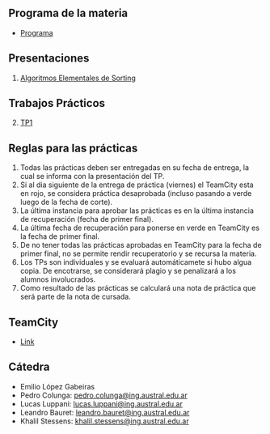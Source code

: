 ## Programa de la materia

* [Programa](resources/Programa.pdf)

## Presentaciones

1. [Algoritmos Elementales de Sorting](elemental_sorters)
<!-- 1. [Quicksort](quicksort) -->
<!-- 1. [Mergesort](mergesort) -->
<!-- 1. [Search](search) -->
<!-- 1. [Bits](bits) -->
<!-- 1. [Tries](tries) -->
<!-- 1. [Immutable Collections](immutables) -->
<!-- 1. [Compresión](compresion) -->
<!-- 1. [String Searching](string_search) -->
<!-- 10. [KDTrees](https://docs.google.com/presentation/d/1PRaMmgOBoi9FqL7niK6TClSKqtPhUb9a3XePVo2WH-I/edit#slide=id.g2680d7c9ef_0_0) -->
<!-- 1. [Cryptography](https://docs.google.com/a/ing.austral.edu.ar/presentation/d/1UAU9YEm9NVGmVXYC1T2WYYG6PKFZ23wY7HGL77-XZCI/edit?usp=sharing) (Usar login de la facultad para verla) -->

## Trabajos Prácticos

2. [TP1](practice/1)
<!-- 3. [TP3](practice/3) -->
<!-- 4. [TP4](practice/4) -->
<!-- 5. [TP5](practice/5) -->
<!-- 7. [TP6](practice/6) -->
<!-- 8. [TP7](practice/7) -->
<!-- 9. [TP8](practice/8) -->
<!-- 10. [TP9](practice/9) -->
<!-- 11. [TP10](practice/10) -->
<!-- 4. [TP4Bis](practice/4bis) -->

## Reglas para las prácticas
1. Todas las prácticas deben ser entregadas en su fecha de entrega, la cual se informa con la presentación del TP.
2. Si al dia siguiente de la entrega de práctica (viernes) el TeamCity esta en rojo, se considera práctica desaprobada (incluso pasando a verde luego de la fecha de corte).
3. La última instancia para aprobar las prácticas es en la última instancia de recuperación (fecha de primer final).
4. La última fecha de recuperación para ponerse en verde en TeamCity es la fecha de primer final. 
5. De no tener todas las prácticas aprobadas en TeamCity para la fecha de primer final, no se permite rendir recuperatorio y se recursa la materia.
6. Los TPs son individuales y se evaluará automáticamete si hubo algua copia. De encotrarse, se considerará plagio y se penalizará a los alumnos involucrados.
7. Como resultado de las prácticas se calculará una nota de práctica que será parte de la nota de cursada.

<!-- * [Exercices](practice/exercices) -->

<!-- ## Links -->

<!-- 2. [Tail Recursion in Java, why not?](http://web.archive.org/web/20140422180613/https://www.drdobbs.com/jvm/tail-call-optimization-and-java/240167044) -->
<!-- 2. [Implementing Persistent Vectors](http://www.codecommit.com/blog/scala/implementing-persistent-vectors-in-scala) -->
<!-- 3. [macOS Sierra Debug Problem Fix](https://stackoverflow.com/questions/44680463/intellij-idea-debugger-is-too-slow-to-start-on-macos) -->
<!-- 4. [Purely Functional Data Structures](https://www.cs.cmu.edu/~rwh/theses/okasaki.pdf) -->

<!-- ## Articles -->

<!-- 1. [The Yoda of Silicon Valley](https://www.nytimes.com/2018/12/17/science/donald-knuth-computers-algorithms-programming.html) -->

<!-- ## Parciales -->

<!-- 1. [Examen Nivelador](https://forms.gle/C69Vex6gG9Hch7XG8)  -->
<!-- 2. Primer parcial: 22 de septiembre de 2022 -->
<!-- 3. Segundo parcial: 10 de noviembre de 2022 -->

## TeamCity

- [Link](http://35.85.129.238:443)

## Cátedra

<!-- [Link de Discord para consulta martes de 17.30 a 18.30](https://discord.gg/qKMJTMqGt3) -->

* Emilio López Gabeiras
* Pedro Colunga: [pedro.colunga@ing.austral.edu.ar](mailto:pedro.colunga@ing.austral.edu.ar)
* Lucas Luppani: [lucas.luppani@ing.austral.edu.ar](mailto:lucas.luppani@ing.austral.edu.ar)
* Leandro Bauret: [leandro.bauret@ing.austral.edu.ar](mailto:leandro.bauret@ing.austral.edu.ar)
* Khalil Stessens: [khalil.stessens@ing.austral.edu.ar](mailto:khalil.stessens@ing.austral.edu.ar)

